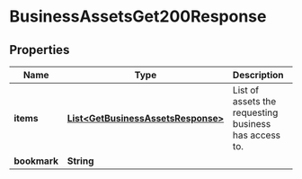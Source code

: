 

# BusinessAssetsGet200Response


## Properties

| Name | Type | Description | Notes |
|------------ | ------------- | ------------- | -------------|
|**items** | [**List&lt;GetBusinessAssetsResponse&gt;**](GetBusinessAssetsResponse.md) | List of assets the requesting business has access to. |  |
|**bookmark** | **String** |  |  [optional] |



